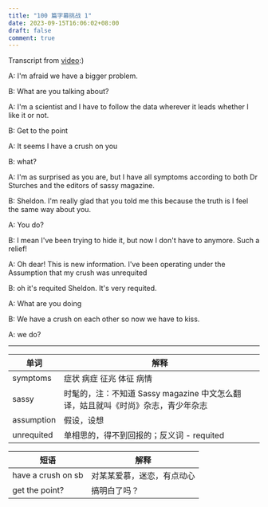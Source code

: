 ```yaml
---
title: "100 篇字幕挑战 1"
date: 2023-09-15T16:06:02+08:00
draft: false
comment: true
---
```


Transcript from [video](https://www.youtube.com/watch?v=9zPc2xjVpCY):)

A: I'm afraid we have a bigger problem.

B: What are you talking about?

A: I'm a scientist and I have to follow the data wherever it leads whether I like it or not.

B: Get to the point

A: It seems I have a crush on you

B: what?

A: I'm as surprised as you are, but I have all symptoms according to both Dr Sturches and the editors of sassy magazine.

B: Sheldon. I'm really glad that you told me this because the truth is I feel the same way about you.

A: You do?

B: I mean I've been trying to hide it, but now I don't have to anymore. Such a relief!

A: Oh dear! This is new information. I've been operating under the Assumption that my crush was unrequited

B: oh it's requited Sheldon. It's very requited.

A: What are you doing

B: We have a crush on each other so now we have to kiss.

A: we do?

---

单词          | 解释
------------- | -------------------------------
symptoms      | 症状 病症 征兆 体征 病情
sassy         | 时髦的，注：不知道 Sassy magazine 中文怎么翻译，姑且就叫《时尚》杂志，青少年杂志
assumption    | 假设，设想
unrequited    | 单相思的，得不到回报的；反义词 - requited 
 

短语               | 解释
------------------ | ----------------------
have a crush on sb | 对某某爱慕，迷恋，有点动心
get the point?     | 搞明白了吗？



